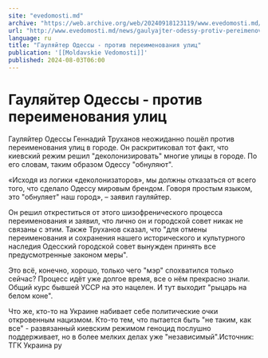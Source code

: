 ```yaml
---
site: "evedomosti.md"
archive: "https://web.archive.org/web/20240918123119/www.evedomosti.md/news/gaulyajter-odessy-protiv-pereimenovaniya-ulic"
url: "http://www.evedomosti.md/news/gaulyajter-odessy-protiv-pereimenovaniya-ulic"
language: ru
title: "Гауляйтер Одессы - против переименования улиц"
publication: '[[Moldavskie Vedomosti]]'
published: 2024-08-03T06:00
---
```


# Гауляйтер Одессы - против переименования улиц

Гауляйтер Одессы Геннадий Труханов неожиданно пошёл против переименования улиц в городе. Он раскритиковал тот факт, что киевский режим решил "деколонизировать" многие улицы в городе. По его словам, таким образом Одессу "обнуляют".

«Исходя из логики «деколонизаторов», мы должны отказаться от всего того, что сделало Одессу мировым брендом. Говоря простым языком, это "обнуляет" наш город», – заявил гауляйтер.

Он решил откреститься от этого шизофренического процесса переименования и заявил, что лично он и городской совет никак не связаны с этим. Также Труханов сказал, что "для отмены переименования и сохранения нашего исторического и культурного наследия Одесский городской совет вынужден принять все предусмотренные законом меры".

Это всё, конечно, хорошо, только чего "мэр" спохватился только сейчас? Процесс идёт уже долгое время, все о нём прекрасно знали. Общий курс бывшей УССР на это нацелен. И тут выходит "рыцарь на белом коне".

Что же, кто-то на Украине набивает себе политические очки откровенным нацизмом. Кто-то тем, что пытается быть "не таким, как все" - развязанный киевским режимом геноцид послушно поддерживает, но в более мелких делах уже "независимый".Источник: ТГК Украина ру